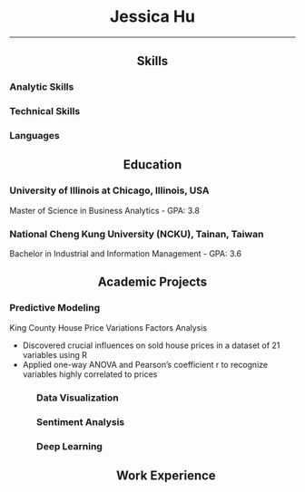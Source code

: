 <!DOCTYPE html>
<html>
<head>
  <h1 align="center">Jessica Hu</h1>
  <hr>
</head>
<body>


<h2 align="center">Skills</h2>
<h3>Analytic Skills</h3>
<h3>Technical Skills</h3>
<h3>Languages</h3>


<h2 align="center">Education</h2>

<h3>University of Illinois at Chicago, Illinois, USA</h3>
<p>Master of Science in Business Analytics - GPA: 3.8</p>
<h3>National Cheng Kung University (NCKU), Tainan, Taiwan</h3>
<p>Bachelor in Industrial and Information Management - GPA: 3.6</p>


<h2 align="center">Academic Projects</h2>

<h3>Predictive Modeling</h3>
<p>King County House Price Variations Factors Analysis</p>
<ul>
  <li>Discovered crucial influences on sold house prices in a dataset of 21 variables using R</li>
  <li>Applied one-way ANOVA and Pearson’s coefficient r to recognize variables highly correlated to prices</li>
<ul>
<h3>Data Visualization</h3>
<h3>Sentiment Analysis</h3>
<h3>Deep Learning</h3>


<h2 align="center">Work Experience</h2>



</body>
</html>
